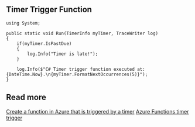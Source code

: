 ## Timer Trigger Function

```
using System;

public static void Run(TimerInfo myTimer, TraceWriter log)
{
    if(myTimer.IsPastDue)
    {
        log.Info("Timer is late!");
    }

    log.Info($"C# Timer trigger function executed at: {DateTime.Now}.\n{myTimer.FormatNextOccurrences(5)}"); 
}
```

## Read more
[Create a function in Azure that is triggered by a timer](https://docs.microsoft.com/en-us/azure/azure-functions/functions-create-scheduled-function)
[Azure Functions timer trigger](https://docs.microsoft.com/en-us/azure/azure-functions/functions-bindings-timer)